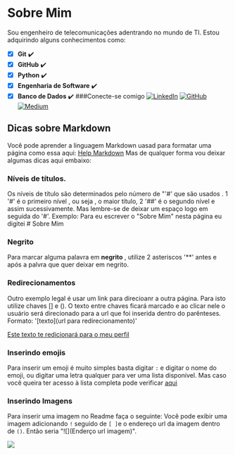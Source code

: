 # Sobre Mim
Sou engenheiro de telecomunicações adentrando no mundo de TI. Estou adquirindo alguns conhecimentos como:
- [x] **Git** ✔️
- [x] **GitHub** ✔️
- [x] **Python** ✔️
- [x] **Engenharia de Software** ✔️
- [x] **Banco de Dados** ✔️
 ###Conecte-se comigo
 [![LinkedIn](https://img.shields.io/badge/LinkedIn-0077B5?style=for-the-badge&logo=linkedin&logoColor=white)](https://www.linkedin.com/in/damon-pena-e-souza-30752724/)
 [![GitHub](https://img.shields.io/badge/GitHub-100000?style=for-the-badge&logo=github&logoColor=white)](https://github.com/damonpenaesouza)
 [![Medium](https://img.shields.io/badge/-Medium-%23000000?style=for-the-badge&logo=medium&logoColor=white)](https://medium.com/@damonpena)

## Dicas sobre Markdown
Você pode aprender a linguagem Markdown uasad para formatar uma página como essa aqui: [Help Markdown](https://docs.github.com/pt/get-started/writing-on-github/getting-started-with-writing-and-formatting-on-github/basic-writing-and-formatting-syntax)
Mas de qualquer forma vou deixar algumas dicas aqui embaixo:

### Níveis de títulos.
Os níveis de título são determinados pelo número de "'#' que são usados . 1 '#' é o primeiro nível , ou seja , o maior título, 2 '##' é o segundo nível e assim sucessivamente. Mas lembre-se de deixar um espaço logo em seguida do '#'. Exemplo: Para eu escrever o "Sobre Mim" nesta página eu digitei # Sobre Mim

### **Negrito**
Para marcar alguma palavra em **negrito** , utilize 2 asteriscos '**' antes e após a palvra que quer deixar em negrito.

### Redirecionamentos
Outro exemplo legal é usar um link para direcioanr a outra página. Para isto utilize chaves [] e (). O texto entre chaves ficará marcado 
e ao clicar nele o usuário será direcionado para a url que foi inserida dentro do parênteses. Formato: '[texto](url para redirecionamento)'

[Este texto te redicionará para o meu perfil](https://github.com/damonpenaesouza)
### Inserindo emojis
Para inserir um emoji é muito simples basta digitar `:` e digitar o nome do emoji, ou digitar uma letra qualquer para ver uma lista disponível. Mas caso você queira ter acesso à lista completa pode verificar [aqui](https://github.com/ikatyang/emoji-cheat-sheet/blob/master/README.md)

### Inserindo Imagens  

Para inserir uma imagem no Readme faça o seguinte: Você pode exibir uma imagem adicionando `!` seguido de `[ ]`e o endereço url da imagem dentro de `()`. 
Então seria "![](Enderço url imagem)".



![](https://myoctocat.com/assets/images/base-octocat.svg)
